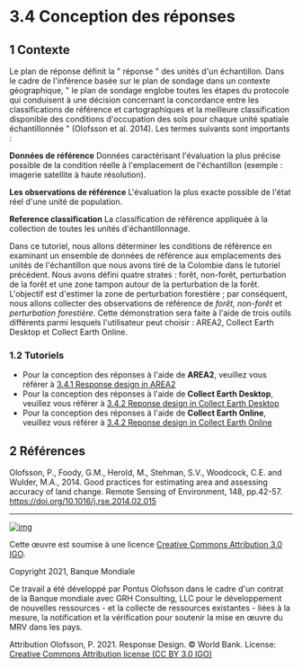 # 3.4 Conception des réponses

## 1 Contexte

Le plan de réponse définit la " réponse " des unités d'un échantillon. Dans le cadre de l'inférence basée sur le plan de sondage dans un contexte géographique, " le plan de sondage englobe toutes les étapes du protocole qui conduisent à une décision concernant la concordance entre les classifications de référence et cartographiques et la meilleure classification disponible des conditions d'occupation des sols pour chaque unité spatiale échantillonnée " (Olofsson et al. 2014). Les termes suivants sont importants :

**Données de référence** Données caractérisant l'évaluation la plus précise possible de la condition réelle à l'emplacement de l'échantillon (exemple : imagerie satellite à haute résolution).

**Les observations de référence** L'évaluation la plus exacte possible de l'état réel d'une unité de population.

**Reference classification** La classification de référence appliquée à la collection de toutes les unités d'échantillonnage.

Dans ce tutoriel, nous allons déterminer les conditions de référence en examinant un ensemble de données de référence aux emplacements des unités de l'échantillon que nous avons tiré de la Colombie dans le tutoriel précédent. Nous avons défini quatre strates : forêt, non-forêt, perturbation de la forêt et une zone tampon autour de la perturbation de la forêt. L'objectif est d'estimer la zone de perturbation forestière ; par conséquent, nous allons collecter des observations de référence de *forêt, non-forêt* et *perturbation forestière*. Cette démonstration sera faite à l'aide de trois outils différents parmi lesquels l'utilisateur peut choisir : AREA2, Collect Earth Desktop et Collect Earth Online.

### 1.2 Tutoriels

- Pour la conception des réponses à l'aide de **AREA2**, veuillez vous référer à  [3.4.1 Response design in AREA2](https://github.com/openmrv/MRV/blob/main/Formatted/Modules_3/3_response_design_feb22_2021.md)
- Pour la conception des réponses à l'aide de  **Collect Earth Desktop**, veuillez vous référer à [3.4.2 Reponse design in Collect Earth Desktop](https://github.com/openmrv/MRV/blob/main/Formatted/Modules_3/3_response_design_CE.md)
- Pour la conception des réponses à l'aide de **Collect Earth Online**, veuillez vous référer à [3.4.2 Reponse design in Collect Earth Online](https://github.com/openmrv/MRV/blob/main/Formatted/Modules_3/3_response_design_CEO.md)

## 2 Références

Olofsson, P., Foody, G.M., Herold, M., Stehman, S.V., Woodcock, C.E. and Wulder, M.A., 2014. Good practices for estimating area and assessing accuracy of land change. Remote Sensing of Environment, 148, pp.42-57. https://doi.org/10.1016/j.rse.2014.02.015

------

[![img](https://github.com/openmrv/MRV/raw/main/Formatted/Modules_3/figures/cc.png)](https://github.com/openmrv/MRV/blob/main/Formatted/Modules_3/figures/cc.png)

Cette œuvre est soumise à une licence [Creative Commons Attribution 3.0 IGO](https://creativecommons.org/licenses/by/3.0/igo/).

Copyright 2021, Banque Mondiale

Ce travail a été développé par Pontus Olofsson dans le cadre d'un contrat de la Banque mondiale avec GRH Consulting, LLC pour le développement de nouvelles ressources - et la collecte de ressources existantes - liées à la mesure, la notification et la vérification pour soutenir la mise en œuvre du MRV dans les pays.

Attribution
Olofsson, P. 2021. Response Design. © World Bank. License: [Creative Commons Attribution license (CC BY 3.0 IGO)](http://creativecommons.org/licenses/by/3.0/igo/)
